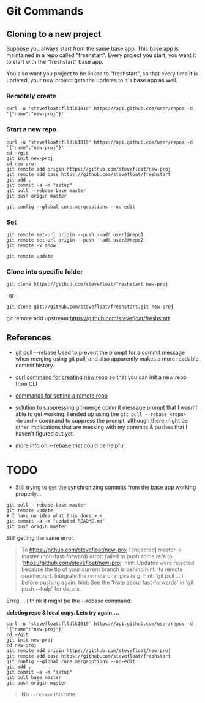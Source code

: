 Git Commands
============

## Cloning to a new project

Suppose you always start from the same base app. This base app is maintained in a repo called "freshstart". Every project you start, you want it to start with the "freshstart" base app.

You also want you project to be linked to "freshstart", so that every time it is updated, your new project gets the updates to it's base app as well.

### Remotely create 

```
curl -u 'stevefloat:flldlk1019' https://api.github.com/user/repos -d '{"name":"new-proj"}'
```

### Start a new repo

```
curl -u 'stevefloat:flldlk1019' https://api.github.com/user/repos -d '{"name":"new-proj"}'
cd ~/git
git init new-proj
cd new-proj
git remote add origin https://github.com/stevefloat/new-proj
git remote add base https://github.com/stevefloat/freshstart
git add .
git commit -a -m "setup"
git pull --rebase base master
git push origin master

```

```
git config --global core.mergeoptions --no-edit
```

### Set 

```
git remote set-url origin --push --add user1@repo1
git remote set-url origin --push --add user2@repo2
git remote -v show
```
```
git remote update
```


### Clone into specific folder

```
git clone https://github.com/stevefloat/freshstart new-proj
```
-or-
```
git clone git://github.com/stevefloat/freshstart.git new-proj
```


git remote add upstream https://github.com/stevefloat/freshstart


## References

* [git pull --rebase](http://viget.com/extend/only-you-can-prevent-git-merge-commits) Used to prevent the prompt for a commit message when merging using git pull, and also apparently makes a more readable commit history.

* [curl command for creating new repo](http://stackoverflow.com/questions/2423777/is-it-possible-to-create-a-remote-repo-on-github-from-the-cli-without-ssh) so that you can init a new repo from CLI

* [commands for setting a remote repo](http://stackoverflow.com/questions/849308/pull-push-from-multiple-remote-locations)

* [solution to suppressing git-merge commit message prompt](http://stackoverflow.com/questions/12752288/git-merge-doesnt-use-default-merge-message-opens-editor-with-default-message/12752379#12752379) that I wasn't able to get working. I ended up using the ```git pull --rebase <repo> <branch>``` command to suppress the prompt, although there might be other implications that are messing with my commits & pushes that I haven't figured out yet.

* [more info on --rebase](http://gitready.com/intermediate/2009/01/31/intro-to-rebase.html) that could be helpful.


TODO
====

* Still trying to get the synchronizing commits from the base app working properly...

```
git pull --rebase base master
git remote update
# I have no idea what this does >_<
git commit -a -m "updated README.md"
git push origin master
```

Still getting the same error.

>To https://github.com/stevefloat/new-proj
 ! [rejected]        master -> master (non-fast-forward)
error: failed to push some refs to 'https://github.com/stevefloat/new-proj'
hint: Updates were rejected because the tip of your current branch is behind
hint: its remote counterpart. Integrate the remote changes (e.g.
hint: 'git pull ...') before pushing again.
hint: See the 'Note about fast-forwards' in 'git push --help' for details.

Errrg.... I think it might be the --rebase command.

**deleting repo & local copy. Lets try again....**


```
curl -u 'stevefloat:flldlk1019' https://api.github.com/user/repos -d '{"name":"new-proj"}'
cd ~/git
git init new-proj
cd new-proj
git remote add origin https://github.com/stevefloat/new-proj
git remote add base https://github.com/stevefloat/freshstart
git config --global core.mergeoptions --no-edit
git add .
git commit -a -m "setup"
git pull base master
git push origin master

```

> No ```--rebase``` this time.